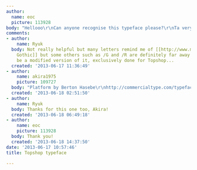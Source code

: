 ```yaml
---
author:
  name: eoc
  picture: 113928
body: "Hellooo\r\nCan anyone recognise this typeface please?\r\nTa very much\r\n[img:sites/default/files/old-images/topshop_font_5504.jpg]"
comments:
- author:
    name: Ryuk
  body: Not really helpful but many letters remind me of [[http://www.myfonts.com/fonts/itc/avant-garde-gothic|Avant-Garde
    Gothic]] but some others such as /G and /R are definitely far away from it. May
    be a modified version of it, exclusively done for Topshop...
  created: '2013-06-17 11:36:49'
- author:
    name: akira1975
    picture: 109727
  body: "Platform by Berton Hasebe\r\nhttp://commercialtype.com/typefaces/platform"
  created: '2013-06-18 02:51:50'
- author:
    name: Ryuk
  body: Thanks for this one too, Akira!
  created: '2013-06-18 06:49:18'
- author:
    name: eoc
    picture: 113928
  body: Thank you!
  created: '2013-06-18 14:37:50'
date: '2013-06-17 10:57:46'
title: Topshop typeface

---
```

